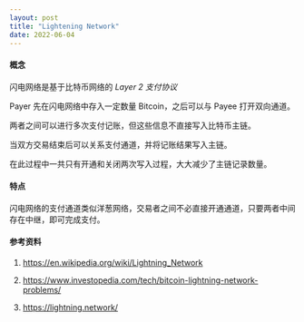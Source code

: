 ```yaml
---
layout: post
title: "Lightening Network"
date: 2022-06-04
---
```


#### **概念**

闪电网络是基于比特币网络的 _Layer 2 支付协议_

Payer 先在闪电网络中存入一定数量 Bitcoin，之后可以与 Payee 打开双向通道。

两者之间可以进行多次支付记账，但这些信息不直接写入比特币主链。

当双方交易结束后可以关系支付通道，并将记账结果写入主链。

在此过程中一共只有开通和关闭两次写入过程，大大减少了主链记录数量。

#### **特点**

闪电网络的支付通道类似洋葱网络，交易者之间不必直接开通通道，只要两者中间存在中继，即可完成支付。

#### **参考资料**

1. <https://en.wikipedia.org/wiki/Lightning_Network>

2. <https://www.investopedia.com/tech/bitcoin-lightning-network-problems/>

3. <https://lightning.network/>